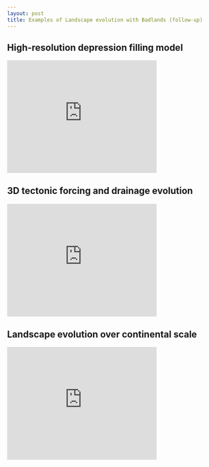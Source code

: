 ```yaml
---
layout: post
title: Examples of Landscape evolution with Badlands (follow-up)
---
```


## High-resolution depression filling model

<iframe width="350" height="262.5" src="http://www.youtube.com/embed/R16jZ2VT-ik" frameborder="0" allowfullscreen></iframe>

## 3D tectonic forcing and drainage evolution

<iframe width="350" height="262.5" src="http://www.youtube.com/embed/20Z92nnnpQY" frameborder="0" allowfullscreen></iframe>

## Landscape evolution over continental scale

<iframe width="350" height="262.5" src="http://www.youtube.com/embed/ke2c9Ybb6LM" frameborder="0" allowfullscreen></iframe>
